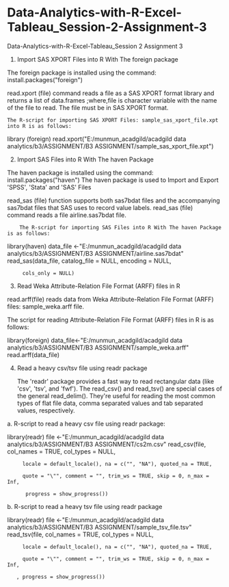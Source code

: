 # Data-Analytics-with-R-Excel-Tableau_Session-2-Assignment-3
Data-Analytics-with-R-Excel-Tableau_Session 2 Assignment 3

1.	Import SAS XPORT Files into R With The foreign package

The foreign package is installed using the command: install.packages("foreign")

read.xport (file) command reads a file as a SAS XPORT format library and returns a list of data.frames ;where,file is character variable with the name of the file to read. The file must be in SAS XPORT format.

	The R-script for importing SAS XPORT Files: sample_sas_xport_file.xpt into R is as follows:

library (foreign)
read.xport("E:/munmun_acadgild/acadgild data analytics/b3/ASSIGNMENT/B3 ASSIGNMENT/sample_sas_xport_file.xpt")

 
2.	Import SAS Files into R With The haven Package

The haven package is installed using the command: install.packages("haven")
The haven package is used to Import and Export 'SPSS', 'Stata' and 'SAS' Files

read_sas (file) function supports both sas7bdat files and the accompanying sas7bdat files that SAS uses to record value labels. read_sas (file) command reads a file airline.sas7bdat file.
	

		The R-script for importing SAS Files into R With The haven Package is as follows:

library(haven)
data_file <-"E:/munmun_acadgild/acadgild data analytics/b3/ASSIGNMENT/B3 ASSIGNMENT/airline.sas7bdat"
read_sas(data_file, catalog_file = NULL, encoding = NULL,
         
         cols_only = NULL)
 

3.	Read Weka Attribute-Relation File Format (ARFF) files in R

read.arff(file) reads data from Weka Attribute-Relation File Format (ARFF) files: sample_weka.arff file.

The script for reading Attribute-Relation File Format (ARFF) files in R is as follows:

library(foreign)
data_file<-"E:/munmun_acadgild/acadgild data analytics/b3/ASSIGNMENT/B3 ASSIGNMENT/sample_weka.arff"
read.arff(data_file)


4.	Read a heavy csv/tsv file using readr package

	The 'readr' package provides a fast way to read rectangular data (like 'csv', 'tsv', and 'fwf'). The read_csv() and read_tsv() are special cases of the general read_delim(). They're useful for reading the most common types of flat file data, comma separated values and tab separated values, respectively. 

a.	R-script to read a heavy csv file using readr package:

library(readr)
file <-"E:/munmun_acadgild/acadgild data analytics/b3/ASSIGNMENT/B3 ASSIGNMENT/cs2m.csv"
read_csv(file, col_names = TRUE, col_types = NULL,
         
         locale = default_locale(), na = c("", "NA"), quoted_na = TRUE,
         
         quote = "\"", comment = "", trim_ws = TRUE, skip = 0, n_max = Inf,
         
          progress = show_progress())


b.	R-script to read a heavy tsv file using readr package

library(readr)
file <-"E:/munmun_acadgild/acadgild data analytics/b3/ASSIGNMENT/B3 ASSIGNMENT/sample_tsv_file.tsv"
read_tsv(file, col_names = TRUE, col_types = NULL,
         
         locale = default_locale(), na = c("", "NA"), quoted_na = TRUE,
         
         quote = "\"", comment = "", trim_ws = TRUE, skip = 0, n_max = Inf,
         
       , progress = show_progress())

